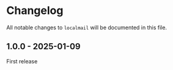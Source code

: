 # Changelog

All notable changes to `localmail` will be documented in this file.


## 1.0.0 - 2025-01-09

First release
